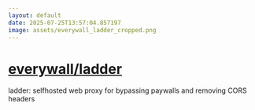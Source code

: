 ```yaml
---
layout: default
date: 2025-07-25T13:57:04.857197
image: assets/everywall_ladder_cropped.png
---
```


# [everywall/ladder](https://github.com/everywall/ladder)

ladder: selfhosted web proxy for bypassing paywalls and removing CORS headers
